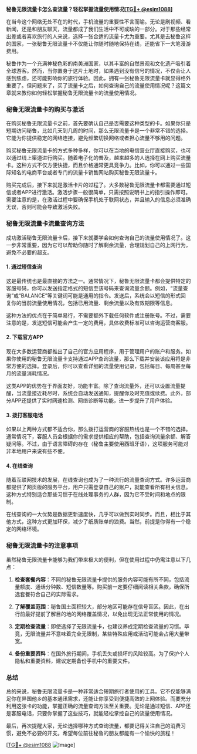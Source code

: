 **秘鲁无限流量卡怎么查流量？轻松掌握流量使用情况[[TG💪+ @esim1088](https://t.me/s/esim1088)]**

在当今这个网络无处不在的时代，手机流量的重要性不言而喻。无论是刷视频、看新闻，还是和朋友聊天，流量都成了我们生活中不可或缺的一部分。对于那些经常出差或者喜欢旅行的人来说，选择一张合适的流量卡尤为重要。尤其是去秘鲁这样的国家，一张秘鲁无限流量卡不仅能让你随时随地保持在线，还能省下一大笔漫游费用。

秘鲁作为一个充满神秘色彩的南美洲国家，以其丰富的自然景观和文化遗产吸引着全球游客。然而，当你置身于这片土地时，如果遇到没有信号的情况，不仅会让人感到焦虑，还可能影响你的旅行体验。因此，拥有一张秘鲁无限流量卡就显得格外重要了。但问题来了，买了流量卡之后，如何查询自己的流量使用情况呢？这篇文章就来教你如何轻松掌握秘鲁无限流量卡的流量使用情况。

### **秘鲁无限流量卡的购买与激活**

在购买秘鲁无限流量卡之前，首先要确认自己是否需要这种类型的卡。如果你只是短期访问秘鲁，比如几天到几周的时间，那么无限流量卡是一个非常不错的选择。它能为你提供稳定的网络连接，避免频繁切换网络或者担心流量不够用的问题。

购买秘鲁无限流量卡的方式多种多样，你可以在当地的电信营业厅直接购买，也可以通过线上渠道进行购买。随着电子化的普及，越来越多的人选择在网上购买流量卡。这种方式不仅方便快捷，而且价格通常更具竞争力。比如，你可以通过一些国际知名的电商平台或者专门的流量卡销售网站购买秘鲁无限流量卡。

购买完成后，接下来就是激活卡片的过程了。大多数秘鲁无限流量卡都需要通过短信或者APP进行激活。激活步骤一般很简单，只需按照说明书上的指引操作即可。需要注意的是，在激活过程中要确保手机处于联网状态，并且输入的信息必须准确无误，否则可能会导致激活失败。

### **秘鲁无限流量卡流量查询方法**

成功激活秘鲁无限流量卡后，接下来就要学会如何查询自己的流量使用情况了。这一步非常重要，因为它可以帮助你随时了解剩余流量，合理规划自己的上网行为，避免不必要的超支。

#### **1. 通过短信查询**
这是最传统也是最直接的方法之一。通常情况下，秘鲁无限流量卡都会提供特定的客服号码，你可以发送指定格式的短信至该号码来查询流量余额。例如，“流量查询”或“BALANCE”等关键词可能是通用的指令。发送后，系统会以短信的形式回复你的当前流量使用情况，包括已用流量、剩余流量以及有效期限等信息。

这种方法的优点在于简单易行，不需要额外下载任何软件或注册账号。不过，需要注意的是，发送短信可能会产生一定的费用，具体收费标准可以咨询运营商客服。

#### **2. 下载官方APP**
现在大多数运营商都推出了自己的官方应用程序，用于管理用户的账户和服务。如果你使用的秘鲁无限流量卡支持通过APP查询流量，那么下载并安装该应用将是非常方便的选择。登录后，你可以查看详细的流量使用记录，包括每日、每周甚至每月的流量消耗情况。

这类APP的优势在于界面友好，功能丰富。除了查询流量外，还可以设置流量提醒，当流量接近耗尽时，系统会自动发送通知，提醒你及时充值或续费。此外，部分APP还提供了实时网速检测、网络诊断等功能，进一步提升了用户体验。

#### **3. 拨打客服电话**
如果以上两种方式都不适合你，那么拨打运营商的客服热线也是一个不错的选择。通常情况下，客服人员会根据你的需求提供相应的帮助，包括查询流量余额、解答疑问等。不过，由于语言障碍的存在（秘鲁主要使用西班牙语），这项服务可能对非本地用户来说有些不便。

#### **4. 在线查询**
随着互联网技术的发展，在线查询也成为了一种流行的流量查询方式。许多运营商都提供了网页版的服务平台，用户只需登录自己的账户，就能查看所有相关信息。这种方式特别适合那些习惯于在线处理事务的人群，因为它不受时间和地点的限制。

在线查询的一大优势是数据更新速度快，几乎可以做到实时同步。而且，相比于其他方式，这种方式更加环保，减少了纸质账单的浪费。当然，前提是你得有一个稳定的网络环境。

### **秘鲁无限流量卡的注意事项**

虽然秘鲁无限流量卡能够为我们带来极大的便利，但在使用过程中仍需注意以下几点：

1. **检查套餐内容**：不同的秘鲁无限流量卡提供的服务内容可能有所不同，包括流量额度、通话分钟数、短信数量等。购买前一定要仔细阅读相关条款，确保所选套餐符合自己的实际需求。

2. **了解覆盖范围**：秘鲁国土面积较大，部分地区可能存在信号盲区。因此，在出行前最好提前了解目的地的网络覆盖情况，以免出现无法正常使用的情况。

3. **定期检查流量**：即使选择了无限流量卡，也建议养成定期检查流量的习惯。毕竟，无限流量并不意味着完全无限制，某些特殊应用或活动可能会占用大量带宽。

4. **备份重要资料**：在国外旅行期间，手机丢失或损坏的风险较高。为了保护个人隐私和重要资料，建议定期备份手机中的重要文件。

### **总结**

总的来说，秘鲁无限流量卡是一种非常适合短期旅行者使用的工具。它不仅能够满足你在异国他乡的基本通讯需求，还能让你享受到便捷高效的上网体验。而要充分利用这张卡的功能，掌握正确的流量查询方法至关重要。无论是通过短信、APP还是客服电话，只要你掌握了这些技巧，就能轻松掌控自己的流量使用情况。

最后，再次提醒大家，无论选择哪种方式查询流量，都要记得关注自己的消费习惯，避免不必要的开支。希望每位前往秘鲁的朋友都能有一个愉快的旅程！

[[TG💪+ @esim1088](https://t.me/s/esim1088) ![Image](https://i.postimg.cc/4NQfJmqS/Snipaste-2025-05-13-00-14-12.png)]